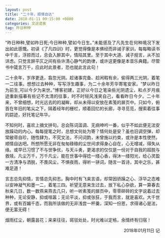 ```yaml
---
layout: post
title: "二十年，顺情自达"
date: 2018-01-11 09:15:00 +0800
categories: 文途遗客
tag: 昨日种种
---
```

  <p align="justify">“昨日种种,譬如昨日死;今日种种,譬如今日生。”未能感及了凡先生在何种境况下发出如此感慨。初读《了凡四训》时，更觉得像是本佛经而非诫子家训，每每略读书中千言，浮掠而过，总会入醉其中，情陷其里。至于其中大道、诫子规言，从不加详虑。只觉言辞平仄之间有些许清心静气的韵律，或许这更像是本音乐典籍。尽管书中箴言万千，应此时此景者，恐也就此言此句！</p>
  <p align="justify">二十余年，岁序更迭，翕忽光阴。趁诸事完备、趁闲暇有余，偷得两三光阴，着笔一二往事。想想过去种种，写写浮生趣事，为二十余年芳华寄笔安家。“梦以昨日为前生,可以今夕为来世。”博客初建，正好以今日之笔染些光阴遗尘，和点岁月痕迹重新描摹有些记不太清的往事，时不时轻风浅笑自己，看看昨日今夕。二十年来，不曾细想，时光远去的的凝眸，却从未得以安放在素笺的扉页中。只如今，俯首在年旧的笔尖之下，隔着经年的栅栏，顺着回忆的长廊，寻寻觅觅，搜索着往事的踪迹，好托笔记年华。</p>
  <p align="justify">不知何时，喜欢上摘文拼句。总会陈词滥调、无病呻吟一番，似乎不如此便无法安放躁动的内心。每每提笔之时，总想文何处为寄？情何处是安？虽也旧调空弹，却常敝帚自珍，随性肆为，不究文法，不问词韵，未曾施以约束，或许是本性使然，顺情自达吧。所想所愿无非在匆匆碌碌的尘世间求得身心自在，心无增减，得失从缘。或早已习惯了不与世争优，与天斗勇，更渴求的仅仅是一份对于自我的超脱与救赎。凡尘万千，万千凡尘，能在世事中得捻一缕心香，得沐一缕阳光，给心灵盈一方清净与洒脱，不畏风尘，不惧夜雨，得听一骈词，随言一首诗，其中之乐，甚难足道！</p>
  <p align="justify">言志总先抑情，言情总先抑志。胸中时有飞来言语，却常因骄躁之心、浮华之态难以安神凝气和墨一二，着笔三四。祈望无意来生过去，放下私心杂欲，算一算春去秋来几日，数一数燕来燕去几只，听一听素笺的扉页中，零零碎碎的文字说着过去种种，无论安静，抑或喧嚣；无论平淡，抑或张狂，于我而言，就是喜欢。大千世界，或有百媚千态，而我所该做的无非浅尝一杯羹，深知一份恩，求得诸心是法，便无罣无碍！</p>
  <p align="justify">烟雨红尘，朝露昙花；来来往往，斑驳处处，时光难以定格，余情终有归宿！</p>

<p align="right">2018年01月11日 记</p>
